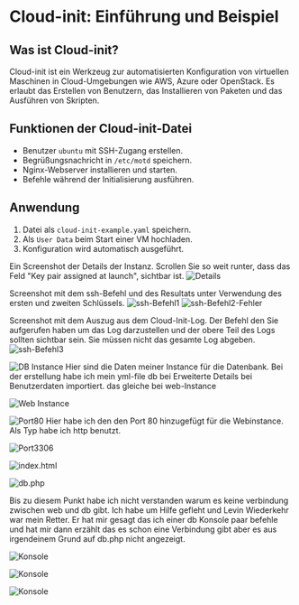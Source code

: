 # Cloud-init: Einführung und Beispiel

## Was ist Cloud-init?
Cloud-init ist ein Werkzeug zur automatisierten Konfiguration von virtuellen Maschinen in Cloud-Umgebungen wie AWS, Azure oder OpenStack. Es erlaubt das Erstellen von Benutzern, das Installieren von Paketen und das Ausführen von Skripten.  

## Funktionen der Cloud-init-Datei
- Benutzer `ubuntu` mit SSH-Zugang erstellen.
- Begrüßungsnachricht in `/etc/motd` speichern.  
- Nginx-Webserver installieren und starten.  
- Befehle während der Initialisierung ausführen.  

## Anwendung  
1. Datei als `cloud-init-example.yaml` speichern.  
2. Als `User Data` beim Start einer VM hochladen.  
3. Konfiguration wird automatisch ausgeführt.  



 Ein Screenshot der Details der Instanz. Scrollen Sie so weit runter, dass das Feld "Key pair assigned at launch", sichtbar ist.
![Details](Screenshot%202025-01-10%20135655.png)

Screenshot mit dem ssh-Befehl und des Resultats unter Verwendung des ersten und zweiten Schlüssels.
![ssh-Befehl1](SSHBefehl1.png)
![ssh-Befehl2-Fehler](SSHBefehl2.png)

Screenshot mit dem Auszug aus dem Cloud-Init-Log. Der Befehl den Sie aufgerufen haben um das Log darzustellen und der obere Teil des Logs sollten sichtbar sein. Sie müssen nicht das gesamte Log abgeben.
![ssh-Befehl3](SSHBefehl3.png)


![DB Instance](DBinstancedata.png)
Hier sind die Daten meiner Instance für die Datenbank. Bei der erstellung habe ich mein yml-file db bei Erweiterte Details bei Benutzerdaten importiert. das gleiche bei web-Instance

![Web Instance](Webinstance.png)

![Port80](Webports.png)
Hier habe ich den den Port 80 hinzugefügt für die Webinstance. Als Typ habe ich http benutzt.


![Port3306](DBPort.png)

![index.html](indexhtml.png)


![db.php](dbphp.png)

Bis zu diesem Punkt habe ich nicht verstanden warum es keine verbindung zwischen web und db gibt. Ich habe um Hilfe gefleht und Levin Wiederkehr war mein Retter. Er hat mir gesagt das ich einer db Konsole paar befehle und hat mir dann erzählt das es schon eine Verbindung gibt aber es aus irgendeinem Grund auf db.php nicht angezeigt.



![Konsole](DBCBefehle1.png)

![Konsole](DBCBefehle2.png)

![Konsole](DBCBefehle.png)